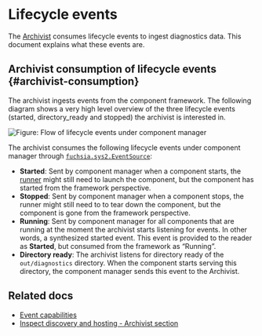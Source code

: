 # Lifecycle events

The [Archivist][archivist] consumes lifecycle events to ingest diagnostics data. This document
explains what these events are.

## Archivist consumption of lifecycle events {#archivist-consumption}

The archivist ingests events from the component framework.
The following diagram shows a very high level overview of the three lifecycle events
(started, directory_ready and stopped) the archivist is interested in.

![Figure: Flow of lifecycle events under component manager](component_manager_lifecycle_flow.png)

The archivist consumes the following lifecycle events under component manager through
[`fuchsia.sys2.EventSource`][event_source]:

- **Started**: Sent by component manager when a component starts, the [runner] might still
  need to launch the component, but the component has started from the framework perspective.
- **Stopped**: Sent by component manager when a component stops, the runner might still need to to
  tear down the component, but the component is gone from the framework perspective.
- **Running**: Sent by component manager for all components that are running at the moment the
  archivist starts listening for events. In other words, a synthesized started event. This event
  is provided to the reader as **Started**, but consumed from the framework as “Running”.
- **Directory ready**: The archivist listens for directory ready of the `out/diagnostics`
  directory. When the component starts serving this directory, the component manager sends this
  event to the Archivist.

## Related docs

- [Event capabilities][event_capabilities]
- [Inspect discovery and hosting - Archivist section][inspect_discovery_hosting]


[archivist]: /docs/reference/diagnostics/inspect/tree.md#archivist
[event_source]: https://fuchsia.dev/reference/fidl/fuchsia.sys2#EventSource
[component_event_provider]: https://fuchsia.dev/reference/fidl/fuchsia.sys.internal#ComponentEventProvider
[event_capabilities]: /docs/concepts/components/v2/capabilities/event.md
[inspect_discovery_hosting]: /docs/reference/diagnostics/inspect/tree.md#archivist
[runner]: /docs/glossary#runner
